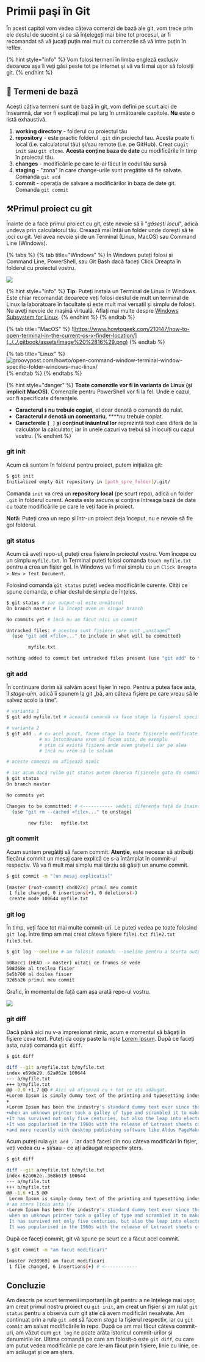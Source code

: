 # Primii paşi în Git

În acest capitol vom vedea câteva comenzi de bază ale git, vom trece prin ele destul de succint și ca să înțelegeți mai bine tot procesul, ar fi recomandat să vă jucați puțin mai mult cu comenzile să vă intre puțin în reflex.

{% hint style="info" %}
Vom folosi termeni în limba engleză exclusiv deoarece așa îi veți găsi peste tot pe internet și vă va fi mai ușor să folosiți git.
{% endhint %}

## 🚩 Termeni de bază

Acești câțiva termeni sunt de bază în git, vom defini pe scurt aici de înseamnă, dar vor fi explicați mai pe larg în următoarele capitole. **Nu** este o listă exhaustivă.

1. **working directory** - folderul cu proiectul tău
2. **repository** - este practic folderul `.git` din proiectul tau. Acesta poate fi local \(i.e. calculatorul tău\) și/sau remote \(i.e. pe GitHub\). Creat cu`git init` sau `git clone`.  **Acesta conține baza de date** cu modificările în timp în proiectul tău.
3. **changes** - modificările pe care le-ai făcut în codul tău sursă
4. **staging** - "zona" în care change-urile sunt pregătite să fie salvate. Comanda `git add`
5. **commit** - operația de salvare a modificărilor în baza de date git. Comanda `git commit`

## ⚒Primul proiect cu git

Înainte de a face primul proiect cu git, este nevoie să îi "_găsești locul_", adică undeva prin calculatorul tău. Creaază mai întâi un folder unde dorești să te joci cu git. Vei avea nevoie și de un Terminal \(Linux, MacOS\) sau Command Line \(Windows\).

{% tabs %}
{% tab title="Windows" %}
În Windows puteți folosi și Command Line, PowerShell, sau Git Bash dacă faceți Click Dreapta în folderul cu proiectul vostru.

![](../../.gitbook/assets/image%20%2815%29.png)

{% hint style="info" %}
**Tip:** Puteți instala un Terminal de Linux în Windows. Este chiar recomandat deoarece veți folosi destul de mult un terminal de Linux la laboratoare în facultate și este mult mai versatil și simplu de folosit. Nu aveți nevoie de mașină virtuală. Aflați mai multe despre [Windows Subsystem for Linux](https://devblogs.microsoft.com/commandline/an-in-depth-tutorial-on-linux-development-on-windows-with-wsl-and-visual-studio-code/).
{% endhint %}
{% endtab %}

{% tab title="MacOS" %}
![https://www.howtogeek.com/210147/how-to-open-terminal-in-the-current-os-x-finder-location/](../../.gitbook/assets/image%20%2816%29.png)
{% endtab %}

{% tab title="Linux" %}
![groovypost.com/howto/open-command-window-terminal-window-specific-folder-windows-mac-linux/](../../.gitbook/assets/image%20%2812%29.png)
{% endtab %}
{% endtabs %}

{% hint style="danger" %}
**Toate comenzile vor fi în varianta de Linux \(și implicit MacOS\).** Comenzile pentru PowerShell vor fi la fel. Unde e cazul, vor fi specificate diferențele.

* **Caracterul `$` nu trebuie copiat,** el doar denotă o comandă de rulat.
* **Caracterul `#` denotă un comentariu**, ****nu trebuie copiat.
* **Caracterele `[ ]` și conținut înăuntrul lor** reprezintă text care diferă de la calculator la calculator, iar în unele cazuri va trebui să înlocuiți cu cazul vostru.
{% endhint %}

### git init

Acum că suntem în folderul pentru proiect, putem inițializa git:

```bash
$ git init
Initialized empty Git repository in [path_spre_folder]/.git/
```

Comanda `init` va crea un **repository local** \(pe scurt repo\), adică un folder `.git` în folderul curent. Acesta este ascuns și conține întreaga bază de date cu toate modificările pe care le veți face în proiect.

**Notă:** Puteți crea un repo și într-un proiect deja început, nu e nevoie să fie gol folderul.

### git status

Acum că aveți repo-ul, puteți crea fișiere în proiectul vostru. Vom începe cu un simplu `myfile.txt`. În Terminal puteți folosi comanda `touch myfile.txt` pentru a crea un fișier gol. În Windows va fi mai simplu cu un `Click Dreapta > New > Text Document`.

Folosind comanda `git status` puteți vedea modificările curente. Citiți ce spune comanda, e chiar destul de simplu de înțeles.

```bash
$ git status # iar output-ul este următorul
On branch master # la încept avem un singur branch

No commits yet # încă nu am făcut nici un commit

Untracked files: # acestea sunt fișiere care sunt „unstaged”
  (use "git add <file>..." to include in what will be committed)

        myfile.txt

nothing added to commit but untracked files present (use "git add" to track)
```

### git add

În continuare dorim să salvăm acest fișier în repo. Pentru a putea face asta, îl _stage-uim_, adică îi spunem la git „bă, am câteva fișiere pe care vreau să le salvez acolo la tine”.

```bash
# varianta 1
$ git add myfile.txt # această comandă va face stage la fișierul specificat.

# varianta 2
$ git add . # cu acel punct, facem stage la toate fișierele modificate.
            # nu întotdeauna vrem să facem asta, de exemplu
            # știm că există fișiere unde avem greșeli iar pe alea
            # încă nu vrem să le salvăm

# aceste comenzi nu afișează nimic

# iar acum dacă rulăm git status putem observa fișierele gata de commit
$ git status
On branch master

No commits yet

Changes to be committed: # <----------- vedeți diferența față de înainte
  (use "git rm --cached <file>..." to unstage)

        new file:   myfile.txt
```

### git commit

Acum suntem pregătiți să facem commit. **Atenție**, este necesar să atribuiți fiecărui commit un mesaj care explică ce s-a întâmplat în commit-ul respectiv. Vă va fi mult mai simplu mai târziu să găsiți un anume commit.

```bash
$ git commit -m "[un mesaj explicativ]"
 
[master (root-commit) cbd022c] primul meu commit
 1 file changed, 0 insertions(+), 0 deletions(-)
 create mode 100644 myfile.txt
```

### git log

În timp, veți face tot mai multe commit-uri. Le puteți vedea pe toate folosind `git log`. Între timp am mai creat câteva fișiere `file1.txt file2.txt file3.txt`.

```bash
$ git log --oneline # am folosit comanda --oneline pentru a scurta output-ul

b08acc1 (HEAD -> master) uitați ce frumos se vede
508d68e al treilea fisier
6e5b780 al doilea fisier
92d5a26 primul meu commit
```

Grafic, în momentul de față cam așa arată repo-ul vostru.

![](../../.gitbook/assets/image%20%284%29.png)

### git diff

Dacă până aici nu v-a impresionat nimic, acum e momentul să băgați în fișiere ceva text. Puteți da copy paste la niște [Lorem Ipsum](https://www.lipsum.com/). După ce faceți asta, rulați comanda `git diff`.

```bash
$ git diff

diff --git a/myfile.txt b/myfile.txt
index e69de29..62a062e 100644
--- a/myfile.txt
+++ b/myfile.txt
@@ -0,0 +1,7 @@ # Aici vă afișează cu + tot ce ați adăugat.
+Lorem Ipsum is simply dummy text of the printing and typesetting industry.
+
+Lorem Ipsum has been the industry's standard dummy text ever since the 1500s,
+when an unknown printer took a galley of type and scrambled it to make a type specimen book.
+It has survived not only five centuries, but also the leap into electronic typesetting, remaining essentially unchanged.
+It was popularised in the 1960s with the release of Letraset sheets containing Lorem Ipsum passages,
+and more recently with desktop publishing software like Aldus PageMaker including versions of Lorem Ipsum.
```

Acum puteți rula `git add .` iar dacă faceți din nou câteva modificări în fișier, veți vedea cu + și/sau - ce ați adăugat respectiv șters.

```bash
$ git diff

diff --git a/myfile.txt b/myfile.txt
index 62a062e..368b619 100644
--- a/myfile.txt
+++ b/myfile.txt
@@ -1,6 +1,5 @@
 Lorem Ipsum is simply dummy text of the printing and typesetting industry.
# am sters linia asta \/
-Lorem Ipsum has been the industry's standard dummy text ever since the 1500s,
 when an unknown printer took a galley of type and scrambled it to make a type specimen book.
 It has survived not only five centuries, but also the leap into electronic typesetting, remaining essentially unchanged.
 It was popularised in the 1960s with the release of Letraset sheets containing Lorem Ipsum passages,
```

După ce faceți commit, git vă spune pe scurt ce a făcut acel commit.

```bash
$ git commit -m "am facut modificari"

[master 7e38969] am facut modificari
 1 file changed, 6 insertions(+) # <------------
```

## Concluzie

Am descris pe scurt termenii importanți în git pentru a ne înțelege mai ușor, am creat primul nostru proiect cu `git init`, am creat un fișier și am rulat `git status` pentru a observa cum git știe că avem modificări nesalvate. Am continuat prin a rula `git add` să facem _stage_ la fișierul respectiv, iar cu `git commit` am salvat modificările în repo. După ce am mai făcut câteva commit-uri, am văzut cum `git log` ne poate arăta istoricul commit-urilor și denumirile lor. Ultima comandă pe care am folosit-o este `git diff`, cu care am putut vedea modificările pe care le-am făcut prin fișiere, linie cu linie, ce am adăugat și ce am șters.

